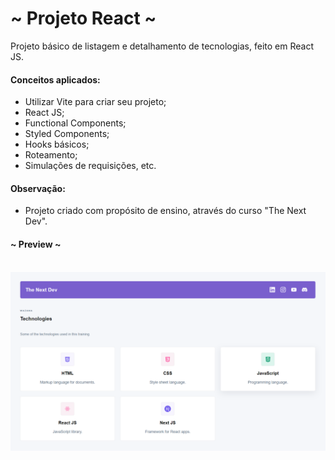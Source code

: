 # ~ Projeto React ~

Projeto básico de listagem e detalhamento de tecnologias, feito em React JS.
  
#### Conceitos aplicados:
- Utilizar Vite para criar seu projeto;
- React JS;
- Functional Components;
- Styled Components;
- Hooks básicos;
- Roteamento;
- Simulações de requisições, etc.

#### Observação:
- Projeto criado com propósito de ensino, através do curso "The Next Dev".

#### ~ Preview ~ 
\
<img src="github-assets/Banner.png" />
